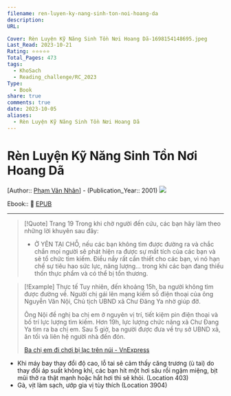 ```yaml
---
filename: ren-luyen-ky-nang-sinh-ton-noi-hoang-da
description: 
URL: 

Cover: Rèn Luyện Kỹ Năng Sinh Tồn Nơi Hoang Dã-1698154148695.jpeg
Last_Read: 2023-10-21
Rating: ⭐⭐⭐⭐⭐
Total_Pages: 473
tags:
  - KhoSach
  - Reading_challenge/RC_2023
Type:
  - Book
share: true
comments: true
date: 2023-10-05
aliases:
  - Rèn Luyện Kỹ Năng Sinh Tồn Nơi Hoang Dã
---
```

# Rèn Luyện Kỹ Năng Sinh Tồn Nơi Hoang Dã
[Author:: [Phạm Văn Nhân](Ph%E1%BA%A1m%20V%C4%83n%20Nh%C3%A2n.md)] - (Publication_Year:: 2001)
![](https://i.imgur.com/4VsDe5N.png)

Ebook:: 📘 [EPUB](https://onedrive.live.com/download?resid=E92BC60129512289%21144&authkey=!AK_j7nwtSi7tGlU)


---

> [!Quote] Trang 19
> Trong khi chờ người đến cứu, các bạn hãy làm theo những lời khuyên sau đây:  
> - Ở YÊN TẠI CHỖ, nếu các bạn không tìm được đường ra và chắc chắn mọi người sẽ phát hiện ra được sự mất tích của các bạn và sẽ tổ chức tìm kiếm. Điều nầy rất cần thiết cho các bạn, vì nó hạn chế sự tiêu hao sức lực, năng lượng... trong khi các bạn đang thiếu thốn thực phẩm và có thể bị tổn thương.



> [!Example] Thực tế
> Tuy nhiên, đến khoảng 15h, ba người không tìm được đường về. Người chị gái lên mạng kiếm số điện thoại của ông Nguyễn Văn Nội, Chủ tịch UBND xã Chư Đăng Ya nhờ giúp đỡ.
> 
> Ông Nội đề nghị ba chị em ở nguyên vị trí, tiết kiệm pin điện thoại và bố trí lực lượng tìm kiếm. Hơn 19h, lực lượng chức năng xã Chư Đang Ya tìm ra ba chị em. Sau 5 giờ, ba người được đưa về trụ sở UBND xã, ăn tối và liên hệ người nhà đến đón.
> 
> [Ba chị em đi chơi bị lạc trên núi - VnExpress](https://vnexpress.net/ba-chi-em-di-choi-bi-lac-tren-nui-4657060.html)

- Khi máy bay thay đổi độ cao, lỗ tai sẽ cảm thấy căng trương (ù tai) do thay đổi áp suất không khí, các bạn hít một hơi sâu rồi ngậm miệng, bịt mũi thở ra thật mạnh hoặc hắt hơi thì sẽ khỏi. (Location 403)
- Gà, vịt làm sạch, ướp gia vị tùy thích (Location 3904)